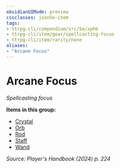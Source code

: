 ```yaml
---
obsidianUIMode: preview
cssclasses: json5e-item
tags:
- ttrpg-cli/compendium/src/5e/xphb
- ttrpg-cli/item/gear/spellcasting-focus
- ttrpg-cli/item/rarity/none
aliases: 
- "Arcane Focus"
---
```

# Arcane Focus
*Spellcasting focus*  



**Items in this group:**

- [Crystal](Інструменти%20ДМ/CLI/items/crystal-xphb.md)
- [Orb](Інструменти%20ДМ/CLI/items/orb-xphb.md)
- [Rod](Інструменти%20ДМ/CLI/items/rod-xphb.md)
- [Staff](Інструменти%20ДМ/CLI/items/staff-xphb.md)
- [Wand](Інструменти%20ДМ/CLI/items/wand-xphb.md)

*Source: Player's Handbook (2024) p. 224*